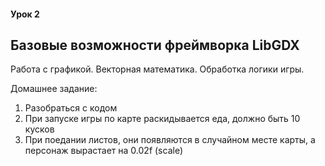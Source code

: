 #### Урок 2
## Базовые возможности фреймворка LibGDX
Работа с графикой. Векторная математика. Обработка логики игры.

Домашнее задание:
1. Разобраться с кодом
2. При запуске игры по карте раскидывается еда, должно быть 10 кусков
3. При поедании листов, они появляются в случайном месте карты, а персонаж вырастает на 0.02f (scale)